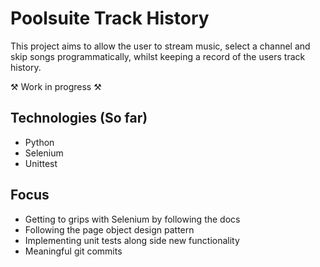 # Poolsuite Track History
This project aims to allow the user to stream music, select a channel and skip songs programmatically, whilst keeping a record of the users track history.

⚒️ Work in progress ⚒️ 

## Technologies (So far)
- Python
- Selenium
- Unittest

## Focus
- Getting to grips with Selenium by following the docs
- Following the page object design pattern
- Implementing unit tests along side new functionality
- Meaningful git commits

